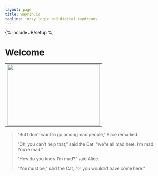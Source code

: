 ```yaml
---
layout: page
title: waprin.io
tagline: fuzzy logic and digital daydreams
---
```

{% include JB/setup %}

<h1>Welcome</h1>

<table class="image">
  <tr><td>
    <img height="200" width="300" src="{{ site.url }}/assets/cat2.gif" />
  </td></tr>
</table>


>“But I don’t want to go among mad people," Alice remarked.
>
>"Oh, you can’t help that," said the Cat: "we’re all mad here. I’m mad. You’re mad."
>
>"How do you know I’m mad?" said Alice.
>
>"You must be," said the Cat, "or you wouldn’t have come here.” 


